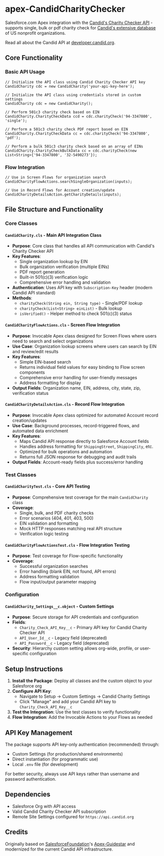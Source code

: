 apex-CandidCharityChecker
==============

Salesforce.com Apex integration with the [Candid's Charity Checker API](https://developer.candid.org/) - supports single, bulk or pdf charity check for [Candid's extensive database](http://www.candid.org/) of US nonprofit organizations.

Read all about the Candid API at [developer.candid.org](https://developer.candid.org/reference/welcome). 

## Core Functionality

### Basic API Usage

```apex
// Initialize the API class using Candid Charity Checker API key
CandidCharity cdc = new CandidCharity('your-api-key-here');    

// Initialize the API class using credentials stored in custom settings
CandidCharity cdc = new CandidCharity();    

// Perform 501c3 charity check based on EIN
CandidCharity.CharityCheckData ccd = cdc.charityCheck('94-3347800', 'single');
        
// Perform a 501c3 charity check PDF report based on EIN
CandidCharity.CharityCheckData cc = cdc.charityCheck('94-3347800', 'pdf');
        
// Perform a bulk 501c3 charity check based on an array of EINs
CandidCharity.CharityCheckBulkData cc = cdc.charityCheck(new List<String>{'94-3347800', '32-5490273'});
```

### Flow Integration

```apex
// Use in Screen Flows for organization search
CandidCharityFlowActions.searchSingleOrganization(inputs);

// Use in Record Flows for Account creation/update
CandidCharityDetailsAction.getCharityDetails(inputs);
```

## File Structure and Functionality

### Core Classes

#### `CandidCharity.cls` - Main API Integration Class
- **Purpose**: Core class that handles all API communication with Candid's Charity Checker API
- **Key Features**:
  - Single organization lookup by EIN
  - Bulk organization verification (multiple EINs)
  - PDF report generation
  - Built-in 501(c)(3) verification logic
  - Comprehensive error handling and validation
- **Authentication**: Uses API key with `Subscription-Key` header (modern Candid API standard)
- **Methods**:
  - `charityCheck(String ein, String type)` - Single/PDF lookup
  - `charityCheck(List<String> einList)` - Bulk lookup
  - `isVerified()` - Helper method to check 501(c)(3) status

#### `CandidCharityFlowActions.cls` - Screen Flow Integration
- **Purpose**: Invocable Apex class designed for Screen Flows where users need to search and select organizations
- **Use Case**: Organization lookup screens where users can search by EIN and review/edit results
- **Key Features**:
  - Simple EIN-based search
  - Returns individual field values for easy binding to Flow screen components
  - Comprehensive error handling for user-friendly messages
  - Address formatting for display
- **Output Fields**: Organization name, EIN, address, city, state, zip, verification status

#### `CandidCharityDetailsAction.cls` - Record Flow Integration  
- **Purpose**: Invocable Apex class optimized for automated Account record creation/updates
- **Use Case**: Background processes, record-triggered flows, and automated data enrichment
- **Key Features**:
  - Maps Candid API response directly to Salesforce Account fields
  - Handles address formatting for `ShippingStreet`, `ShippingCity`, etc.
  - Optimized for bulk operations and automation
  - Returns full JSON response for debugging and audit trails
- **Output Fields**: Account-ready fields plus success/error handling

### Test Classes

#### `CandidCharityTest.cls` - Core API Testing
- **Purpose**: Comprehensive test coverage for the main `CandidCharity` class
- **Coverage**: 
  - Single, bulk, and PDF charity checks
  - Error scenarios (404, 401, 403, 500)
  - EIN validation and formatting
  - Mock HTTP responses matching real API structure
  - Verification logic testing

#### `CandidCharityFlowActionsTest.cls` - Flow Integration Testing
- **Purpose**: Test coverage for Flow-specific functionality
- **Coverage**:
  - Successful organization searches
  - Error handling (blank EIN, not found, API errors)
  - Address formatting validation
  - Flow input/output parameter mapping

### Configuration

#### `CandidCharity_Settings__c.object` - Custom Settings
- **Purpose**: Secure storage for API credentials and configuration
- **Fields**:
  - `Charity_Check_API_Key__c` - Primary API key for Candid Charity Checker API
  - `API_User_Id__c` - Legacy field (deprecated)
  - `API_Password__c` - Legacy field (deprecated)
- **Security**: Hierarchy custom setting allows org-wide, profile, or user-specific configuration

## Setup Instructions

1. **Install the Package**: Deploy all classes and the custom object to your Salesforce org
2. **Configure API Key**: 
   - Navigate to Setup → Custom Settings → Candid Charity Settings
   - Click "Manage" and add your Candid API key to `Charity_Check_API_Key__c`
3. **Test the Integration**: Use the test classes to verify functionality
4. **Flow Integration**: Add the Invocable Actions to your Flows as needed

## API Key Management

The package supports API key-only authentication (recommended) through:
- Custom Settings (for production/shared environments)
- Direct instantiation (for programmatic use)
- Local `.env` file (for development)

For better security, always use API keys rather than username and password authentication.

## Dependencies

- Salesforce Org with API access
- Valid Candid Charity Checker API subscription
- Remote Site Settings configured for `https://api.candid.org`

## Credits

Originally based on [SalesforceFoundation](https://github.com/SalesforceFoundation)'s [Apex-Guidestar](https://github.com/SalesforceFoundation/apex-guidestar) and modernized for the current Candid API infrastructure.
